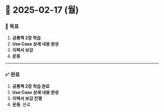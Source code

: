 # 📅 2025-02-17 (월)

### 🎯 목표
1. **공룡책 2장 학습**
2. **Use Case 상세 내용 완성**
3. **이력서 보강**
4. **운동**

---

### ✅ 완료
1. **공룡책 2장 학습 완료**
2. **Use Case 상세 내용 완성**
3. **이력서 보강 진행**
4. **운동**: 완료

